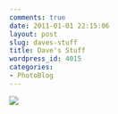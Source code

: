 ```yaml
---
comments: true
date: 2011-01-01 22:15:06
layout: post
slug: daves-stuff
title: Dave's Stuff
wordpress_id: 4015
categories:
- PhotoBlog
---
```


![](http://ryanfitzer.com/main/wp-content/uploads/2011/01/2010-11-27-at-13-49-06.jpg)
